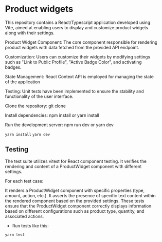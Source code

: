 # Product widgets

This repository contains a React/Typescript application developed using Vite, aimed at enabling users to display and customize product widgets along with their settings.

Product Widget Component: The core component responsible for rendering product widgets with data fetched from the provided API endpoint.

Customization: Users can customize their widgets by modifying settings such as "Link to Public Profile", "Active Badge Color", and activating badges.

State Management: React Context API is employed for managing the state of the application

Testing: Unit tests have been implemented to ensure the stability and functionality of the user interface.


Clone the repository: git clone <repository-url>

Install dependencies: npm install or yarn install

Run the development server: npm run dev or yarn dev

```yarn install```
```yarn dev```


## Testing

The test suite utilizes vitest for React component testing. It verifies the rendering and content of a ProductWidget component with different settings.

For each test case:

It renders a ProductWidget component with specific properties (type, amount, action, etc.).
It asserts the presence of specific text content within the rendered component based on the provided settings.
These tests ensure that the ProductWidget component correctly displays information based on different configurations such as product type, quantity, and associated actions.

- Run tests like this:

```
yarn test
```

